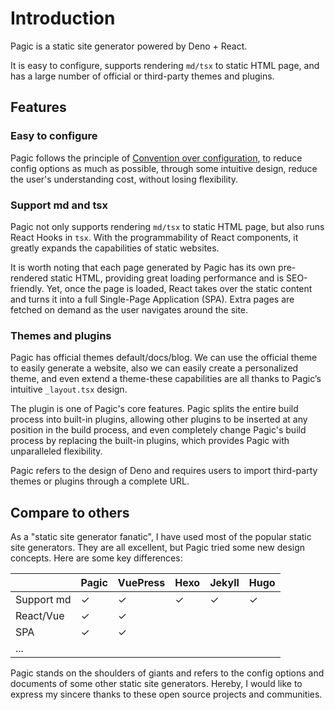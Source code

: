 # Introduction

Pagic is a static site generator powered by Deno + React.

It is easy to configure, supports rendering `md/tsx` to static HTML page, and has a large number of official or third-party themes and plugins.

## Features

### Easy to configure

Pagic follows the principle of [Convention over configuration](https://en.wikipedia.org/wiki/Convention_over_configuration), to reduce config options as much as possible, through some intuitive design, reduce the user's understanding cost, without losing flexibility.

### Support md and tsx

Pagic not only supports rendering `md/tsx` to static HTML page, but also runs React Hooks in `tsx`. With the programmability of React components, it greatly expands the capabilities of static websites.

It is worth noting that each page generated by Pagic has its own pre-rendered static HTML, providing great loading performance and is SEO-friendly. Yet, once the page is loaded, React takes over the static content and turns it into a full Single-Page Application (SPA). Extra pages are fetched on demand as the user navigates around the site.

### Themes and plugins

Pagic has official themes default/docs/blog. We can use the official theme to easily generate a website, also we can easily create a personalized theme, and even extend a theme-these capabilities are all thanks to Pagic’s intuitive `_layout.tsx` design.

The plugin is one of Pagic's core features. Pagic splits the entire build process into built-in plugins, allowing other plugins to be inserted at any position in the build process, and even completely change Pagic's build process by replacing the built-in plugins, which provides Pagic with unparalleled flexibility.

Pagic refers to the design of Deno and requires users to import third-party themes or plugins through a complete URL.

## Compare to others

As a "static site generator fanatic", I have used most of the popular static site generators. They are all excellent, but Pagic tried some new design concepts. Here are some key differences:

|            | Pagic | VuePress | Hexo | Jekyll | Hugo |
| ---------- | ----- | -------- | ---- | ------ | ---- |
| Support md | ✓     | ✓        | ✓    | ✓      | ✓    |
| React/Vue  | ✓     | ✓        |      |        |      |
| SPA        | ✓     | ✓        |      |        |      |
| ...        |       |          |      |        |      |

Pagic stands on the shoulders of giants and refers to the config options and documents of some other static site generators. Hereby, I would like to express my sincere thanks to these open source projects and communities.
